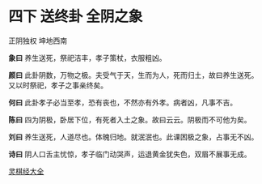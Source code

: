 # 四下 送终卦 全阴之象

正阴独权 坤地西南

**象曰** 养生送死，祭祀洁丰，孝子策杖，衣服粗凶。

**颜曰** 此卦阴数，万物之极。夫受气于天，生而为人，死而归土，故曰养生送死。又以时祭祀，孝子之事亲终矣。

**何曰** 此卦孝子必当至孝，恐有丧也，不然亦有外孝。病者凶，凡事不吉。

**陈曰** 四为阴极，卧居下位，有死者入土之象。故曰云云。阴极而不可他为矣。

**刘曰** 养生送死，人道尽也。体魄归地。就泯泯也。此课困极之象，占事无不凶。

**诗曰** 阴人口舌主忧惊，孝子临门动哭声，运退黄金犹失色，双眉不展事无成。

[灵棋经大全](README.md)
